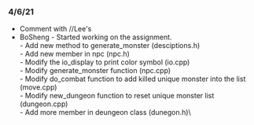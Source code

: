 ### 4/6/21
* Comment with //Lee's
* BoSheng - Started working on the assignment.\
          - Add new method to generate_monster (desciptions.h)\
          - Add new member in npc (npc.h)\
          - Modify the io_display to print color symbol (io.cpp)\
          - Modify generate_monster function (npc.cpp)\
          - Modify do_combat function to add killed unique monster into the list (move.cpp)\
          - Modify new_dungeon function to reset unique monster list (dungeon.cpp)\
          - Add more member in deungeon class (dunegon.h)\